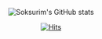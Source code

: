 <div align=center>

![Soksurim's GitHub stats](https://github-readme-stats.vercel.app/api?username=Soksurim&count_private=true&hide=contribs&show_icons=true&theme=dracula)

[![Hits](https://hits.seeyoufarm.com/api/count/incr/badge.svg?url=https%3A%2F%2Fgithub.com%2FSoksurim)](https://hits.seeyoufarm.com)

</div>

<!--
JS 관련 
https://kr.1lib.limited/g/Loiane%20Groner

**Soksurim/Soksurim** is a ✨ _special_ ✨ repository because its `README.md` (this file) appears on your GitHub profile.

Here are some ideas to get you started:

- 🔭 I’m currently working on ...
- 🌱 I’m currently learning ...
- 👯 I’m looking to collaborate on ...
- 🤔 I’m looking for help with ...
- 💬 Ask me about ...
- 📫 How to reach me: ...
- 😄 Pronouns: ...
- ⚡ Fun fact: ...
-->

